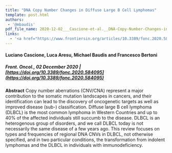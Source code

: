 ```yaml
---
title: "DNA Copy Number Changes in Diffuse Large B Cell Lymphomas"
template: post.html 
authors:
 - '@mbaudis'
pdf_file_name: 2020-12-02___Cascione-et-al.__DNA-Copy-Number-Changes-in-Diffuse-Large-B-Cell-Lymphomas__Front-in-Oncol-review.pdf
links:
  - '<a href="https://www.frontiersin.org/articles/10.3389/fonc.2020.584095/full" target="_blank">[article @ Frontiers in Oncology]</a>'
---
```


#### Luciano Cascione, Luca Aresu, Michael Baudis and Francesco Bertoni
##### Front. Oncol., 02 December 2020 | [https://doi.org/10.3389/fonc.2020.584095](https://doi.org/10.3389/fonc.2020.584095)

**Abstract** Copy number aberrations (CNV/CNA) represent a major contribution to the somatic mutation landscapes in cancers, and their identification can lead to the discovery of oncogenetic targets as well as improved disease (sub-) classification. Diffuse large B cell lymphoma (DLBCL) is the most common lymphoma in Western Countries and up to 40% of the affected individuals still succumb to the disease. DLBCL is an heterogenous group of disorders, and we call DLBCL today is not necessarily the same disease of a few years ago. This review focuses on types and frequencies of regional DNA CNVs in DLBCL, not otherwise specified, and in two particular conditions, the transformation from indolent lymphomas and the DLBCL in individuals with immunodeficiency.
